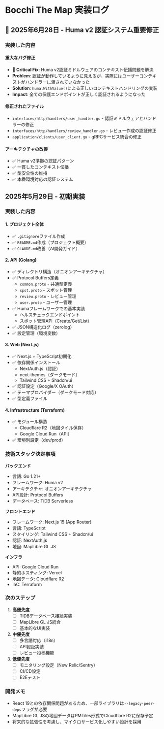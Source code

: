# Bocchi The Map 実装ログ

## 🔐 2025年6月28日 - Huma v2 認証システム重要修正

### 実装した内容

#### 重大なバグ修正
- **🚨 Critical Fix**: Huma v2認証ミドルウェアのコンテキスト伝播問題を解決
- **Problem**: 認証が動作しているように見えるが、実際にはユーザーコンテキストがハンドラーに渡されていなかった
- **Solution**: `huma.WithValue()`による正しいコンテキストハンドリングの実装
- **Impact**: 全ての保護エンドポイントが正しく認証されるようになった

#### 修正されたファイル
- `interfaces/http/handlers/user_handler.go` - 認証ミドルウェアとハンドラーの修正
- `interfaces/http/handlers/review_handler.go` - レビュー作成の認証修正
- `application/clients/user_client.go` - gRPCサービス統合の修正

#### アーキテクチャの改善
- ✅ Huma v2準拠の認証パターン
- ✅ 一貫したコンテキスト伝播
- ✅ 型安全性の維持
- ✅ 本番環境対応の認証システム

## 2025年5月29日 - 初期実装

### 実装した内容

#### 1. プロジェクト全体
- ✅ `.gitignore`ファイル作成
- ✅ `README.md`作成（プロジェクト概要）
- ✅ `CLAUDE.md`改善（AI開発ガイド）

#### 2. API (Golang)
- ✅ ディレクトリ構造（オニオンアーキテクチャ）
- ✅ Protocol Buffers定義
  - `common.proto` - 共通型定義
  - `spot.proto` - スポット管理
  - `review.proto` - レビュー管理
  - `user.proto` - ユーザー管理
- ✅ Humaフレームワークでの基本実装
  - ヘルスチェックエンドポイント
  - スポット管理API（Create/Get/List）
- ✅ JSON構造化ログ（zerolog）
- ✅ 設定管理（環境変数）

#### 3. Web (Next.js)
- ✅ Next.js + TypeScript初期化
- ✅ 依存関係インストール
  - NextAuth.js（認証）
  - next-themes（ダークモード）
  - Tailwind CSS + Shadcn/ui
- ✅ 認証設定（Google/X OAuth）
- ✅ テーマプロバイダー（ダークモード対応）
- ✅ 型定義ファイル

#### 4. Infrastructure (Terraform)
- ✅ モジュール構造
  - Cloudflare R2（地図タイル保存）
  - Google Cloud Run（API）
- ✅ 環境別設定（dev/prod）

### 技術スタック決定事項

**バックエンド**
- 言語: Go 1.21+
- フレームワーク: Huma v2
- アーキテクチャ: オニオンアーキテクチャ
- API設計: Protocol Buffers
- データベース: TiDB Serverless

**フロントエンド**
- フレームワーク: Next.js 15 (App Router)
- 言語: TypeScript
- スタイリング: Tailwind CSS + Shadcn/ui
- 認証: NextAuth.js
- 地図: MapLibre GL JS

**インフラ**
- API: Google Cloud Run
- 静的ホスティング: Vercel
- 地図データ: Cloudflare R2
- IaC: Terraform

### 次のステップ

1. **高優先度**
   - [ ] TiDBデータベース接続実装
   - [ ] MapLibre GL JS統合
   - [ ] 基本的なUI実装

2. **中優先度**
   - [ ] 多言語対応（i18n）
   - [ ] API認証実装
   - [ ] レビュー投稿機能

3. **低優先度**
   - [ ] モニタリング設定（New Relic/Sentry）
   - [ ] CI/CD設定
   - [ ] E2Eテスト

### 開発メモ

- React 19との依存関係問題があるため、一部ライブラリは`--legacy-peer-deps`フラグが必要
- MapLibre GL JSの地図データはPMTiles形式でCloudflare R2に保存予定
- 将来的な拡張性を考慮し、マイクロサービス化しやすい設計を採用
